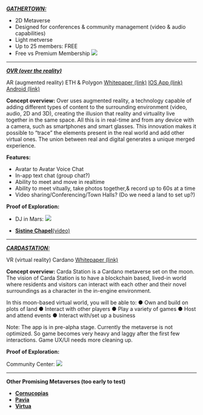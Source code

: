 
[***GATHERTOWN:*** ](https://www.gather.town/)
* 2D Metaverse
* Designed for conferences & community management (video & audio capabilities)
* Light metverse
* Up to 25 members: FREE
* Free vs Premium Membership
![](https://i.imgur.com/JpOkUFZ.png)



-------
[***OVR (over the reality)***](https://www.overthereality.ai/)

AR (augmented reality)
ETH & Polygon
[Whitepaper (link)](https://docs.overthereality.ai/over-whitepaper//)
[IOS App (link)](https://apps.apple.com/us/app/over-over-the-reality/id1463400310/)
[Android (link)](https://play.google.com/store/apps/details?id=com.gezapp.ovr&hl=en&gl=US/) 

**Concept overview:**
Over uses augmented reality, a technology capable of adding different types of content to the surrounding environment (video, audio, 2D and 3D), creating the illusion that reality and virtuality live together in the same space. All this is in real-time and from any device with a camera, such as smartphones and smart glasses. This innovation makes it possible to “trace” the elements present in the real world and add other virtual ones. The union between real and digital generates a unique merged experience.

**Features:**
* Avatar to Avatar Voice Chat
* In-app text chat (group chat?)
* Ability to meet and move in realtime
* Ability to meet vitually, take photos together,& record up to 60s at a time
* Video sharing/Conferencing/Town Halls? (Do we need a land to set up?)

**Proof of Exploration:**

* DJ in Mars:
![](https://i.imgur.com/2qUB6ST.jpg)

* [**Sistine Chapel**(video)](https://drive.google.com/file/d/1mtdtRBs4EOlCyfqEZUDMyIYBDxnzoOfY/view?usp=sharing/)

-----


[***CARDASTATION:***](https://www.cardastation.com)

VR (virtual reality)
Cardano
[Whitepaper (link)](https://3366648650-files.gitbook.io/~/files/v0/b/gitbook-x-prod.appspot.com/o/spaces%2Fs3Y7SIgzAGo9m12yampc%2Fuploads%2FGpZWCxw5h72jarg5arYx%2FCarda%20Station%20Litepaper%20(4).pdf?alt=media&token=a2a8da4b-5fc9-4f63-adc3-9587d4a5d580)

**Concept overview:**
Carda Station is a Cardano metaverse set on the moon. The vision of Carda Station is to have a blockchain based, lived-in world where residents and visitors can interact with each other and their novel surroundings as a character in the in-engine environment. 

In this moon-based virtual world, you will be able to:
● Own and build on plots of land
● Interact with other players 
● Play a variety of games
● Host and attend events
● Interact with/set up a business

Note:
The app is in pre-alpha stage.
Currently the metaverse is not optimized. So game becomes very heavy and laggy after the first few interactions. Game UX/UI needs more cleaning up.

**Proof of Exploration:**

Community Center:
![](https://i.imgur.com/h8nakyg.jpg)

-----

**Other Promising Metaverses (too early to test)**
* [**Cornucopias**](https://www.cornucopias.io)
* [**Pavia**](https://www.pavia.io)
* [**Virtua**](https://virtua.com)























